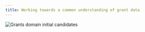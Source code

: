 ```yaml
---
title: Working towards a common understanding of grant data
---
```


![Grants domain initial candidates](GRANT_DOMAIN_INITIAL_CANDIDATES_08232017.jpg "Grants domain initial candidates")
